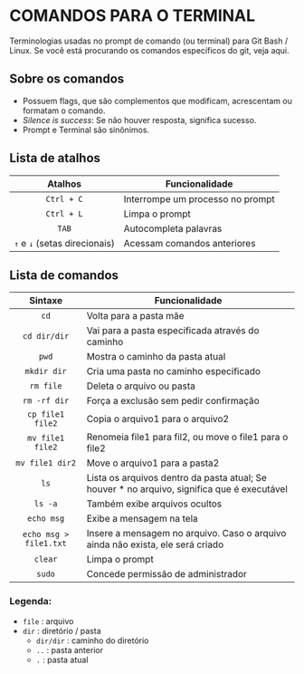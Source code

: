 # COMANDOS PARA O TERMINAL

Terminologias usadas no prompt de comando (ou terminal) para Git Bash / Linux.
Se você está procurando os comandos específicos do git, veja aqui.

## Sobre os comandos

* Possuem flags, que são complementos que modificam, acrescentam ou formatam o comando.
* *Silence is success*: Se não houver resposta, significa sucesso.
* Prompt e Terminal são sinônimos.


## Lista de atalhos

Atalhos | Funcionalidade
:---------: | ----------------------
`Ctrl + C` | Interrompe um processo no prompt
`Ctrl + L` | Limpa o prompt
`TAB` | Autocompleta palavras
`↑` e `↓` (setas direcionais) | Acessam comandos anteriores

## Lista de comandos

Sintaxe | Funcionalidade
:---------: | ----------------------
`cd` | Volta para a pasta mãe
`cd dir/dir` | Vai para a pasta especificada através do caminho
`pwd` | Mostra o caminho da pasta atual
`mkdir dir` | Cria uma pasta no caminho especificado
`rm file` | Deleta o arquivo ou pasta
`rm -rf dir` | Força a exclusão sem pedir confirmação
`cp file1 file2` | Copia o arquivo1 para o arquivo2
`mv file1 file2` | Renomeia file1 para fil2, ou move o file1 para o file2
`mv file1 dir2` | Move o arquivo1 para a pasta2
`ls` | Lista os arquivos dentro da pasta atual; Se houver * no arquivo, significa que é executável
`ls -a` | Também exibe arquivos ocultos
`echo msg` | Exibe a mensagem na tela
`echo msg > file1.txt` | Insere a mensagem no arquivo. Caso o arquivo ainda não exista, ele será criado
`clear` | Limpa o prompt
`sudo` | Concede permissão de administrador


### Legenda:
* `file` : arquivo
* `dir` : diretório / pasta
    - `dir/dir` : caminho do diretório
    - `..` : pasta anterior
    - `.` : pasta atual
